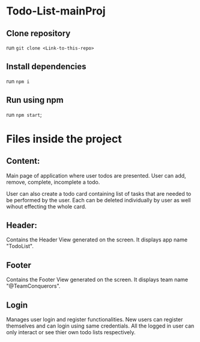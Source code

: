 # Todo-List-mainProj

## Clone repository

run `git clone <Link-to-this-repo>`

## Install dependencies

run `npm i`

## Run using npm

run `npm start`;

# Files inside the project

## Content:

Main page of application where user todos are presented. User can add, remove, complete, incomplete a todo.

User can also create a todo card containing list of tasks that are needed to be performed by the user. Each can be deleted individually by user as well wihout effecting the whole card.

## Header: 

Contains the Header View generated on the screen. It displays app name "TodoList".

## Footer

Contains the Footer View generated on the screen. It displays team name "@TeamConquerors".

## Login 

Manages user login and register functionalities. New users can register themselves and can login using same credentials. All the logged in user can only interact or see thier own todo lists respectively.